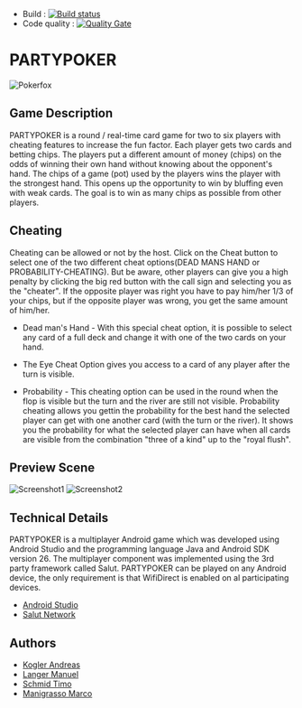 * Build : [![Build status](https://travis-ci.com/mamanigrasso/PartyPoker.svg?branch=master)](https://travis-ci.com/mamanigrasso/PartyPoker) 
* Code quality : [![Quality Gate](https://sonarcloud.io/api/project_badges/measure?project=at.aau.pokerfox.partypoker&metric=alert_status)](https://sonarcloud.io/dashboard?id=at.aau.pokerfox.partypoker)

# PARTYPOKER
![Pokerfox](https://github.com/mamanigrasso/PartyPoker/blob/master/app/src/main/res/drawable-xxhdpi/fox.png)

## Game Description


PARTYPOKER is a round / real-time card game for two to six players with cheating features to increase the fun factor. 
Each player gets two cards and betting chips. The players put a different amount of money (chips) on the odds of winning 
their own hand without knowing about the opponent's hand. The chips of a game (pot) used by the players wins the player with 
the strongest hand. This opens up the opportunity to win by bluffing even with weak cards. 
The goal is to win as many chips as possible from other players.

## Cheating

Cheating can be allowed or not by the host. Click on the Cheat button to select one of the two different cheat options(DEAD MANS HAND or PROBABILITY-CHEATING).
But be aware, other players can give you a high penalty by clicking the big red button with the call sign and selecting you as the "cheater".
If the opposite player was right you have to pay him/her 1/3 of your chips, but if the opposite player was wrong, you get the same amount of him/her.

* Dead man's Hand - With this special cheat option, it is possible to select any card of a full deck and change it with one of the two cards on your hand.

* The Eye Cheat Option gives you access to a card of any player after the turn is visible.

* Probability - This cheating option can be used in the round when the flop is visible but the turn and the river are still not visible. Probability cheating allows you gettin the probability for the best hand the selected player can get with one another card (with the turn or the river). It shows you the probability for what the selected player can have when all cards are visible from the combination "three of a kind" up to the "royal flush".

## Preview Scene

![Screenshot1](https://user-images.githubusercontent.com/37117215/41647391-861c76ee-7476-11e8-8847-9cc061b588f9.JPG)
![Screenshot2](https://user-images.githubusercontent.com/37117215/41647760-6f851c00-7477-11e8-8c04-37480e60339b.JPG)


## Technical Details

PARTYPOKER is a multiplayer Android game which was developed using Android Studio and the programming language
Java and Android SDK version 26. The multiplayer component was implemented using the 3rd party framework called Salut.
PARTYPOKER can be played on any Android device, the only requirement is that WifiDirect is enabled on al participating devices.

* [Android Studio](https://developer.android.com/studio/) 
* [Salut Network](https://salut-a-toi.org/)

## Authors

* [Kogler Andreas](https://github.com/andreaskog/)
* [Langer Manuel](https://github.com/manlanger/)
* [Schmid Timo](https://github.com/dalton666/)
* [Manigrasso Marco](https://github.com/mamanigrasso/)
